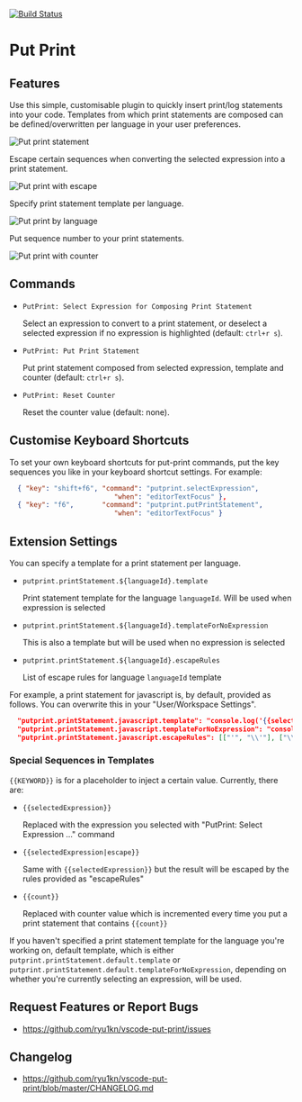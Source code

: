 [![Build Status](https://travis-ci.org/ryu1kn/vscode-put-print.svg?branch=master)](https://travis-ci.org/ryu1kn/vscode-put-print)

# Put Print

## Features

Use this simple, customisable plugin to quickly insert print/log statements into your code.
Templates from which print statements are composed can be defined/overwritten per language in your user preferences.

![Put print statement](https://raw.githubusercontent.com/ryu1kn/vscode-put-print/master/images/animations/put-print-statement.gif)

Escape certain sequences when converting the selected expression into a print statement.

![Put print with escape](https://raw.githubusercontent.com/ryu1kn/vscode-put-print/master/images/animations/print-statement-with-escape.gif)

Specify print statement template per language.

![Put print by language](https://raw.githubusercontent.com/ryu1kn/vscode-put-print/master/images/animations/print-statement-by-language.gif)

Put sequence number to your print statements.

![Put print with counter](https://raw.githubusercontent.com/ryu1kn/vscode-put-print/master/images/animations/print-statement-with-counter.gif)


## Commands

* `PutPrint: Select Expression for Composing Print Statement`

    Select an expression to convert to a print statement, or deselect a selected expression if no expression is highlighted (default: `ctrl+r s`).

* `PutPrint: Put Print Statement`

    Put print statement composed from selected expression, template and counter (default: `ctrl+r s`).

* `PutPrint: Reset Counter`

    Reset the counter value (default: none).

## Customise Keyboard Shortcuts

To set your own keyboard shortcuts for put-print commands, put the key sequences you like in your keyboard shortcut settings. For example:

```json
  { "key": "shift+f6", "command": "putprint.selectExpression",
                          "when": "editorTextFocus" },
  { "key": "f6",       "command": "putprint.putPrintStatement",
                          "when": "editorTextFocus" }
```

## Extension Settings

You can specify a template for a print statement per language.

* `putprint.printStatement.${languageId}.template`

    Print statement template for the language `languageId`. Will be used when expression is selected

* `putprint.printStatement.${languageId}.templateForNoExpression`

    This is also a template but will be used when no expression is selected

* `putprint.printStatement.${languageId}.escapeRules`

    List of escape rules for language `languageId` template

For example, a print statement for javascript is, by default, provided as follows. You can overwrite this in your "User/Workspace Settings".

```json
  "putprint.printStatement.javascript.template": "console.log('{{selectedExpression|escape}}:', {{selectedExpression}})",
  "putprint.printStatement.javascript.templateForNoExpression": "console.log('>>>>> {{count}}')",
  "putprint.printStatement.javascript.escapeRules": [["'", "\\'"], ["\\", "\\\\"]],
```

### Special Sequences in Templates

`{{KEYWORD}}` is for a placeholder to inject a certain value. Currently, there are:

* `{{selectedExpression}}`

    Replaced with the expression you selected with "PutPrint: Select Expression ..." command

* `{{selectedExpression|escape}}`

    Same with `{{selectedExpression}}` but the result will be escaped by the rules provided as "escapeRules"

* `{{count}}`

    Replaced with counter value which is incremented every time you put a print statement that contains `{{count}}`

If you haven't specified a print statement template for the language you're working on, default template,
which is either `putprint.printStatement.default.template` or `putprint.printStatement.default.templateForNoExpression`,
depending on whether you're currently selecting an expression, will be used.

## Request Features or Report Bugs

* https://github.com/ryu1kn/vscode-put-print/issues

## Changelog

* https://github.com/ryu1kn/vscode-put-print/blob/master/CHANGELOG.md
